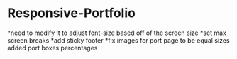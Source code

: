 # Responsive-Portfolio
*need to modify it to adjust font-size based off of the screen size
*set max screen breaks
*add sticky footer
*fix images for port page to be equal sizes
added port boxes percentages
